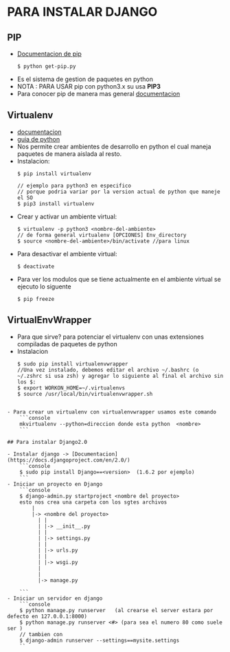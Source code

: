 # PARA INSTALAR DJANGO 

## PIP
- [Documentacion de pip](https://pip.pypa.io/en/stable/installing/#using-linux-package-managers)
    ```console
    $ python get-pip.py 
	```
- Es el sistema de gestion de paquetes en python
- NOTA : PARA USAR pip con python3.x su usa **PIP3**
- Para conocer pip de manera mas general [documentacion](https://pip.pypa.io/en/stable/installing/)
## Virtualenv
- [documentacion](https://virtualenv.pypa.io/en/stable/)
- [guia de python](http://docs.python-guide.org/en/latest/dev/virtualenvs/)
- Nos permite crear ambientes de desarrollo en python el cual maneja paquetes de manera aislada al resto.
- Instalacion:
    ```console
    $ pip install virtualenv

    // ejemplo para python3 en especifico
    // porque podria variar por la version actual de python que maneje el SO
    $ pip3 install virtualenv
    ```
- Crear y activar un ambiente virtual:
    ```console
    $ virtualenv -p python3 <nombre-del-ambiente>
    // de forma general virtualenv [OPCIONES] Env_directory
    $ source <nombre-del-ambiente>/bin/activate //para linux
    ```
- Para desactivar el ambiente virtual:
    ```console
    $ deactivate
    ```
- Para ver los modulos que se tiene actualmente en el ambiente virtual se ejecuto lo siguente
    ```console
    $ pip freeze
    ```

## VirtualEnvWrapper
- Para que sirve? para potenciar el virtualenv con unas extensiones compiladas de paquetes de python
- Instalacion
    ```console
    $ sudo pip install virtualenvwrapper
    //Una vez instalado, debemos editar el archivo ~/.bashrc (o ~/.zshrc si usa zsh) y agregar lo siguiente al final el archivo sin los $:
    $ export WORKON_HOME=~/.virtualenvs
    $ source /usr/local/bin/virtualenvwrapper.sh
```

- Para crear un virtualenv con virtualenvwrapper usamos este comando
    ```console
    mkvirtualenv --python=direccion donde esta python  <nombre>
    ```

## Para instalar Django2.0

- Instalar django -> [Documentacion](https://docs.djangoproject.com/en/2.0/)
    ```console
  	$ sudo pip install Django==<version>  (1.6.2 por ejemplo)
    ```
- Iniciar un proyecto en Django
    ```console
    $ django-admin.py startproject <nombre del proyecto>
    esto nos crea una carpeta con los sgtes archivos
        |
        |-> <nombre del proyecto>
	      | |
	      | |-> __init__.py
	      | |
	      | |-> settings.py
	      | |
	      | |-> urls.py
	      | |
	      | |-> wsgi.py
	      |
	      |
	      |-> manage.py

	```
- Iniciar un servidor en django
    ```console
    $ python manage.py runserver   (al crearse el server estara por defecto en 127.0.0.1:8000)
	$ python manage.py runserver <#> (para sea el numero 80 como suele ser )
	// tambien con
	$ django-admin runserver --settings==mysite.settings
	``












